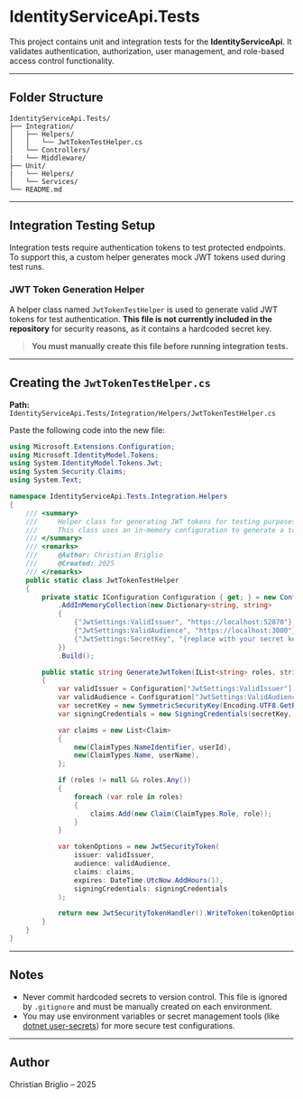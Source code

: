 # IdentityServiceApi.Tests

This project contains unit and integration tests for the **IdentityServiceApi**. It validates authentication, authorization, user management, and role-based access control functionality.

---

## Folder Structure

```
IdentityServiceApi.Tests/
├── Integration/
│   ├── Helpers/
│   │   └── JwtTokenTestHelper.cs
│   └── Controllers/
|   └── Middleware/
├── Unit/
|   └── Helpers/
│   └── Services/
└── README.md
```

---

## Integration Testing Setup

Integration tests require authentication tokens to test protected endpoints. To support this, a custom helper generates mock JWT tokens used during test runs.

### JWT Token Generation Helper

A helper class named `JwtTokenTestHelper` is used to generate valid JWT tokens for test authentication. **This file is not currently included in the repository** for security reasons, as it contains a hardcoded secret key.

> **You must manually create this file before running integration tests.**

---

## Creating the `JwtTokenTestHelper.cs`

**Path:** `IdentityServiceApi.Tests/Integration/Helpers/JwtTokenTestHelper.cs`

Paste the following code into the new file:

```csharp
using Microsoft.Extensions.Configuration;
using Microsoft.IdentityModel.Tokens;
using System.IdentityModel.Tokens.Jwt;
using System.Security.Claims;
using System.Text;

namespace IdentityServiceApi.Tests.Integration.Helpers
{
    /// <summary>
    ///     Helper class for generating JWT tokens for testing purposes.
    ///     This class uses an in-memory configuration to generate a token with customizable roles.
    /// </summary>
    /// <remarks>
    ///     @Author: Christian Briglio
    ///     @Created: 2025
    /// </remarks>
    public static class JwtTokenTestHelper
    {
        private static IConfiguration Configuration { get; } = new ConfigurationBuilder()
            .AddInMemoryCollection(new Dictionary<string, string>
            {
                {"JwtSettings:ValidIssuer", "https://localhost:52870"},
                {"JwtSettings:ValidAudience", "https://localhost:3000"},
                {"JwtSettings:SecretKey", "{replace with your secret key}"}
            })
            .Build();

        public static string GenerateJwtToken(IList<string> roles, string userName, string userId)
        {
            var validIssuer = Configuration["JwtSettings:ValidIssuer"];
            var validAudience = Configuration["JwtSettings:ValidAudience"];
            var secretKey = new SymmetricSecurityKey(Encoding.UTF8.GetBytes(Configuration["JwtSettings:SecretKey"]));
            var signingCredentials = new SigningCredentials(secretKey, SecurityAlgorithms.HmacSha256);

            var claims = new List<Claim>
            {
                new(ClaimTypes.NameIdentifier, userId),
                new(ClaimTypes.Name, userName),
            };

            if (roles != null && roles.Any())
            {
                foreach (var role in roles)
                {
                    claims.Add(new Claim(ClaimTypes.Role, role));
                }
            }

            var tokenOptions = new JwtSecurityToken(
                issuer: validIssuer,
                audience: validAudience,
                claims: claims,
                expires: DateTime.UtcNow.AddHours(1),
                signingCredentials: signingCredentials
            );

            return new JwtSecurityTokenHandler().WriteToken(tokenOptions);
        }
    }
}
```

---

## Notes

- Never commit hardcoded secrets to version control. This file is ignored by `.gitignore` and must be manually created on each environment.
- You may use environment variables or secret management tools (like [dotnet user-secrets](https://learn.microsoft.com/en-us/aspnet/core/security/app-secrets/)) for more secure test configurations.

---

##  Author

Christian Briglio – 2025
